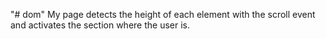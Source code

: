 "# dom" 
My page detects the height of each element with the scroll event and activates the section where the user is.